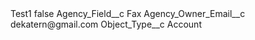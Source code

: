 <?xml version="1.0" encoding="UTF-8"?>
<CustomMetadata xmlns="http://soap.sforce.com/2006/04/metadata" xmlns:xsi="http://www.w3.org/2001/XMLSchema-instance" xmlns:xsd="http://www.w3.org/2001/XMLSchema">
    <label>Test1</label>
    <protected>false</protected>
    <values>
        <field>Agency_Field__c</field>
        <value xsi:type="xsd:string">Fax</value>
    </values>
    <values>
        <field>Agency_Owner_Email__c</field>
        <value xsi:type="xsd:string">dekatern@gmail.com</value>
    </values>
    <values>
        <field>Object_Type__c</field>
        <value xsi:type="xsd:string">Account</value>
    </values>
</CustomMetadata>
